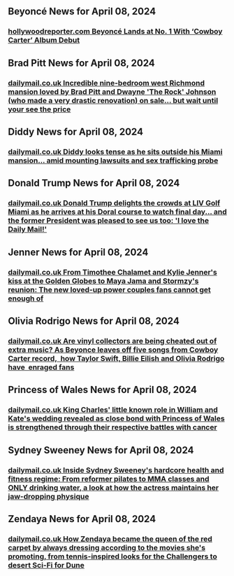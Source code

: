 ## Beyoncé News for April 08, 2024

### [**hollywoodreporter.com** Beyoncé Lands at No. 1 With ‘Cowboy Carter’ Album Debut](https://www.hollywoodreporter.com/news/music-news/beyonce-cowboy-carter-album-debut-chart-sales-1235868287/)


## Brad Pitt News for April 08, 2024

### [**dailymail.co.uk** 	Incredible nine-bedroom west Richmond mansion loved by Brad Pitt and Dwayne 'The Rock' Johnson (who made a very drastic renovation) on sale... but wait until your see the price](https://www.dailymail.co.uk/property/article-13275651/west-London-mansion-Brad-Pitt-Dwayne-Rock-Johnson.html?ns_mchannel=rss&amp;ito=1490&amp;ns_campaign=1490)


## Diddy News for April 08, 2024

### [**dailymail.co.uk** 	Diddy looks tense as he sits outside his Miami mansion... amid mounting lawsuits and sex trafficking probe](https://www.dailymail.co.uk/tvshowbiz/article-13281703/sean-diddy-combs-star-island-mansion-miami.html?ns_mchannel=rss&amp;ito=1490&amp;ns_campaign=1490)


## Donald Trump News for April 08, 2024

### [**dailymail.co.uk** 	Donald Trump delights the crowds at LIV Golf Miami as he arrives at his Doral course to watch final day... and the former President was pleased to see us too: 'I love the Daily Mail!'](https://www.dailymail.co.uk/sport/golf/article-13281555/Donald-Trump-greets-LIV-Golf-stars-Doral-Miami-course-arrives-wearing-MAGA-cap-watch-final-round-Saudi-golf-league.html?ns_mchannel=rss&amp;ito=1490&amp;ns_campaign=1490)


## Jenner News for April 08, 2024

### [**dailymail.co.uk** 	From Timothee Chalamet and Kylie Jenner's kiss at the Golden Globes to Maya Jama and Stormzy's reunion: The new loved-up power couples fans cannot get enough of](https://www.dailymail.co.uk/tvshowbiz/article-13267201/From-Timothee-Chalamet-Kylie-Jenners-kiss-Golden-Globes-Maya-Jama-Stormzys-reunion-new-loved-power-couples-fans-of.html?ns_mchannel=rss&amp;ito=1490&amp;ns_campaign=1490)


## Olivia Rodrigo News for April 08, 2024

### [**dailymail.co.uk** 	Are vinyl collectors are being cheated out of extra music? As Beyonce leaves off five songs from Cowboy Carter record,  how Taylor Swift, Billie Eilish and Olivia Rodrigo have  enraged fans](https://www.dailymail.co.uk/femail/article-13264193/beyonce-taylor-swift-vinyl-olivia-rodrigo-enrage-fans.html?ns_mchannel=rss&amp;ito=1490&amp;ns_campaign=1490)


## Princess of Wales News for April 08, 2024

### [**dailymail.co.uk** 	King Charles' little known role in William and Kate's wedding revealed as close bond with Princess of Wales is strengthened through their respective battles with cancer](https://www.dailymail.co.uk/femail/article-13272597/King-Charles-little-known-role-William-Kates.html?ns_mchannel=rss&amp;ito=1490&amp;ns_campaign=1490)


## Sydney Sweeney News for April 08, 2024

### [**dailymail.co.uk** 	Inside Sydney Sweeney's hardcore health and fitness regime: From reformer pilates to MMA classes and ONLY drinking water, a look at how the actress maintains her jaw-dropping physique](https://www.dailymail.co.uk/tvshowbiz/article-13281205/Inside-Sydney-Sweeney-hardcore-health-fitness-regime.html?ns_mchannel=rss&amp;ito=1490&amp;ns_campaign=1490)


## Zendaya News for April 08, 2024

### [**dailymail.co.uk** 	How Zendaya became the queen of the red carpet by always dressing according to the movies she's promoting, from tennis-inspired looks for the Challengers to desert Sci-Fi for Dune](https://www.dailymail.co.uk/femail/article-13280845/zendaya-red-carpet-method-dressing-challengers.html?ns_mchannel=rss&amp;ito=1490&amp;ns_campaign=1490)


